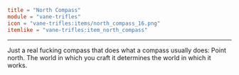 ```toml
title = "North Compass"
module = "vane-trifles"
icon = "vane-trifles:items/north_compass_16.png"
itemlike = "vane-trifles:item_north_compass"
```
---
Just a real fucking compass that does what a compass usually does: Point north.
The world in which you craft it determines the world in which it works.

